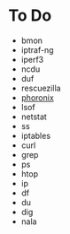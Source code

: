 # To Do
* bmon
* iptraf-ng
* iperf3
* ncdu
* duf
* rescuezilla
* [phoronix](https://www.phoronix-test-suite.com/)
* lsof
* netstat
* ss
* iptables
* curl
* grep
* ps
* htop
* ip
* df
* du
* dig
* nala
